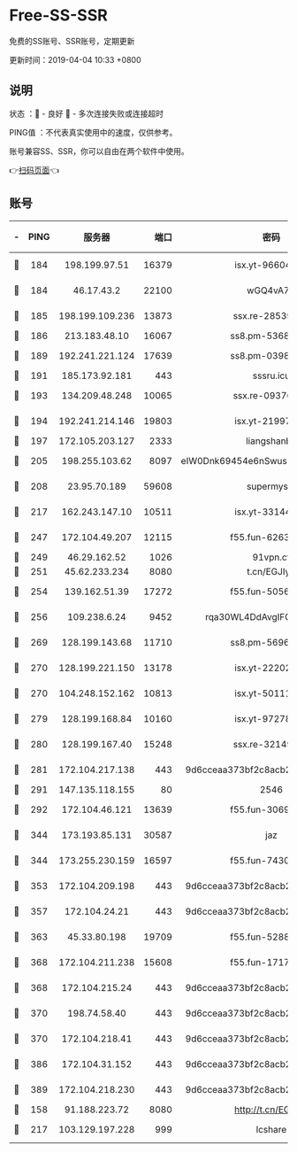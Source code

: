 # Free-SS-SSR

免费的SS账号、SSR账号，定期更新

更新时间：2019-04-04 10:33 +0800

## 说明

状态     ：🙂 - 良好 🙁 - 多次连接失败或连接超时

PING值   ：不代表真实使用中的速度，仅供参考。

账号兼容SS、SSR，你可以自由在两个软件中使用。

👉[扫码页面](https://liesauer.github.io/Free-SS-SSR/)👈

## 账号

|-|PING|服务器|端口|密码|加密方式|区域|
|:----:|:----:|:-----:|-----:|:----:|:----:|:----:|
|🙂|184|198.199.97.51|16379|isx.yt-96604869|aes-256-cfb|US|
|🙂|184|46.17.43.2|22100|wGQ4vA7D|aes-256-gcm|RU|
|🙂|185|198.199.109.236|13873|ssx.re-28539881|aes-256-cfb|US|
|🙂|186|213.183.48.10|16067|ss8.pm-53686627|rc4-md5|RU|
|🙂|189|192.241.221.124|17639|ss8.pm-03987287|aes-256-cfb|US|
|🙂|191|185.173.92.181|443|sssru.icu|rc4-md5|RU|
|🙂|193|134.209.48.248|10065|ssx.re-09376526|aes-256-cfb|US|
|🙂|194|192.241.214.146|19803|isx.yt-21997404|aes-256-cfb|US|
|🙂|197|172.105.203.127|2333|liangshanbo|chacha20|JP|
|🙂|205|198.255.103.62|8097|eIW0Dnk69454e6nSwuspv9DmS201tQ0D|aes-256-cfb|US|
|🙂|208|23.95.70.189|59608|supermyssr|chacha20-ietf|US|
|🙂|217|162.243.147.10|10511|isx.yt-33144325|aes-256-cfb|US|
|🙂|247|172.104.49.207|12115|f55.fun-62631366|aes-256-cfb|SG|
|🙂|249|46.29.162.52|1026|91vpn.cf|rc4-md5|RU|
|🙂|251|45.62.233.234|8080|t.cn/EGJIyrl|rc4-md5|CA|
|🙂|254|139.162.51.39|17272|f55.fun-50565009|aes-256-cfb|SG|
|🙂|256|109.238.6.24|9452|rqa30WL4DdAvgIFG6Fs3znzTa|aes-256-cfb|FR|
|🙂|269|128.199.143.68|11710|ss8.pm-56960881|aes-256-cfb|SG|
|🙂|270|128.199.221.150|13178|isx.yt-22202502|aes-256-cfb|SG|
|🙂|270|104.248.152.162|10813|isx.yt-50111691|aes-256-cfb|SG|
|🙂|279|128.199.168.84|10160|isx.yt-97278125|aes-256-cfb|SG|
|🙂|280|128.199.167.40|15248|ssx.re-32149746|aes-256-cfb|SG|
|🙂|281|172.104.217.138|443|9d6cceaa373bf2c8acb22e60b6a58be6|aes-256-cfb|US|
|🙂|291|147.135.118.155|80|2546|chacha20|US|
|🙂|292|172.104.46.121|13639|f55.fun-30697480|aes-256-cfb|SG|
|🙂|344|173.193.85.131|30587|jaz|aes-256-cfb|US|
|🙂|344|173.255.230.159|16597|f55.fun-74305924|aes-256-cfb|US|
|🙂|353|172.104.209.198|443|9d6cceaa373bf2c8acb22e60b6a58be6|aes-256-cfb|US|
|🙂|357|172.104.24.21|443|9d6cceaa373bf2c8acb22e60b6a58be6|aes-256-cfb|US|
|🙂|363|45.33.80.198|19709|f55.fun-52889457|aes-256-cfb|US|
|🙂|368|172.104.211.238|15608|f55.fun-17178524|aes-256-cfb|US|
|🙂|368|172.104.215.24|443|9d6cceaa373bf2c8acb22e60b6a58be6|aes-256-cfb|US|
|🙂|370|198.74.58.40|443|9d6cceaa373bf2c8acb22e60b6a58be6|aes-256-cfb|US|
|🙂|370|172.104.218.41|443|9d6cceaa373bf2c8acb22e60b6a58be6|aes-256-cfb|US|
|🙂|386|172.104.31.152|443|9d6cceaa373bf2c8acb22e60b6a58be6|aes-256-cfb|US|
|🙂|389|172.104.218.230|443|9d6cceaa373bf2c8acb22e60b6a58be6|aes-256-cfb|US|
|🙂|158|91.188.223.72|8080|http://t.cn/EGJIyrl|rc4-md5|RU|
|🙂|217|103.129.197.228|999|lcshare|aes-256-cfb|US|
